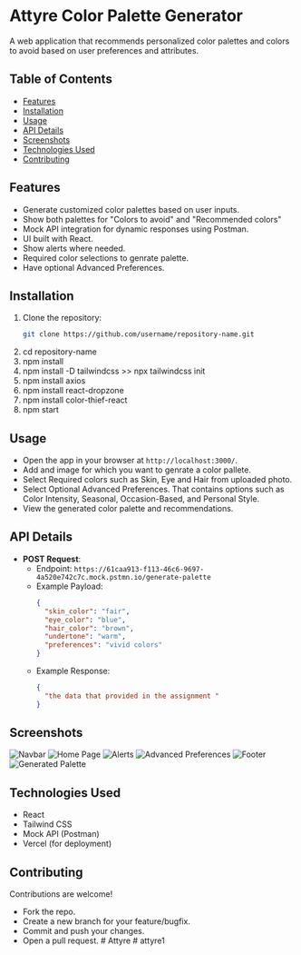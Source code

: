# Attyre Color Palette Generator
A web application that recommends personalized color palettes and colors to avoid based on user preferences and attributes.


## Table of Contents
- [Features](#features)
- [Installation](#installation)
- [Usage](#usage)
- [API Details](#api-details)
- [Screenshots](#screenshots)
- [Technologies Used](#technologies-used)
- [Contributing](#contributing)


## Features
- Generate customized color palettes based on user inputs.
- Show both palettes for "Colors to avoid" and "Recommended colors"
- Mock API integration for dynamic responses using Postman.
- UI built with React.
- Show alerts where needed.
- Required color selections to genrate palette.
- Have optional Advanced Preferences.


## Installation
1. Clone the repository:
   ```bash
   git clone https://github.com/username/repository-name.git
2. cd repository-name
3. npm install
4. npm install -D tailwindcss >> npx tailwindcss init
 5. npm install axios  <!-- for api calls -->
6. npm install react-dropzone <!-- for File handling and image upload -->
7. npm install  color-thief-react <!-- for Image analysis (for basic color extraction) -->
8. npm start


## Usage
- Open the app in your browser at `http://localhost:3000/`.
- Add and image for which you want to genrate a color pallete.
- Select Required colors such as Skin, Eye and Hair  from uploaded photo.
- Select Optional Advanced Preferences. That contains options such as Color Intensity, Seasonal, Occasion-Based, and Personal Style.
- View the generated color palette and recommendations.


## API Details
- **POST Request**:
  - Endpoint: `https://61caa913-f113-46c6-9697-4a520e742c7c.mock.pstmn.io/generate-palette`
  - Example Payload:
    ```json
    {
      "skin_color": "fair",
      "eye_color": "blue",
      "hair_color": "brown",
      "undertone": "warm",
      "preferences": "vivid colors"
    }
    ```
  - Example Response:
    ```json
    {
      "the data that provided in the assignment "
    }
    ```
## Screenshots
![Navbar](./public/screenshots/Navbar.png)
![Home Page](./public/screenshots/HomePage.png)
![Alerts](./public/screenshots/Alert.png)
![Advanced Preferences](./public/screenshots/AdvancedPreferences.png)
![Footer](./public/screenshots/Footer.png)
![Generated Palette](./public/screenshots/ColorPalette.png)


## Technologies Used
- React
- Tailwind CSS
- Mock API (Postman)
- Vercel (for deployment)


## Contributing
Contributions are welcome!  
- Fork the repo.
- Create a new branch for your feature/bugfix.
- Commit and push your changes.
- Open a pull request.
#   A t t y r e  
 #   a t t y r e 1  
 
